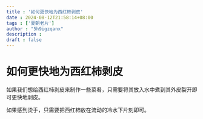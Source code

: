 ```yaml
---
title : '如何更快地为西红柿剥皮'
date : 2024-08-12T21:58:14+08:00
tags : ['夏朝老片']
author : "5h9igzqanx"
description :
draft : false
---
```


# 如何更快地为西红柿剥皮

如果我们想给西红柿剥皮来制作一些菜肴，只需要将其放入水中煮到其外皮裂开即可更快地剥皮。  

如果感到烫手，只需要把西红柿放在流动的冷水下片刻即可。  
